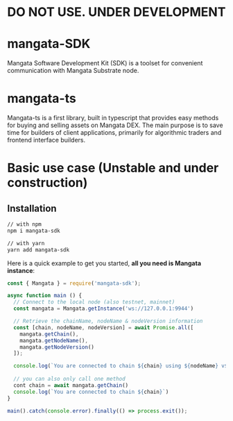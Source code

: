 # DO NOT USE. UNDER DEVELOPMENT

# mangata-SDK

Mangata Software Development Kit (SDK) is a toolset for convenient communication with Mangata Substrate node.

# mangata-ts

Mangata-ts is a first library, built in typescript that provides easy methods for buying and selling assets on Mangata DEX. The main purpose is
to save time for builders of client applications, primarily for algorithmic traders and frontend interface builders.

# Basic use case (Unstable and under construction)

## Installation

```sh
// with npm
npm i mangata-sdk

// with yarn
yarn add mangata-sdk
```

Here is a quick example to get you started, **all you need is Mangata instance**:

```js
const { Mangata } = require('mangata-sdk');

async function main () {
  // Connect to the local node (also testnet, mainnet)
  const mangata = Mangata.getInstance('ws://127.0.0.1:9944')

  // Retrieve the chainName, nodeName & nodeVersion information
  const [chain, nodeName, nodeVersion] = await Promise.all([
    mangata.getChain(),
    mangata.getNodeName(),
    mangata.getNodeVersion()
  ]);

  console.log(`You are connected to chain ${chain} using ${nodeName} v${nodeVersion}`);
  
  // you can also only call one method
  cont chain = await mangata.getChain()
  console.log(`You are connected to chain ${chain}`)
}

main().catch(console.error).finally(() => process.exit());
```

